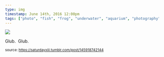 ```yaml
---
type: img
timestamp: June 14th, 2016 12:00pm
tags: ["photo", "fish", "frog", "underwater", "aquarium", "photography"]
---
```

<img src="https://saturdayxiii.github.io/media/145918742144.jpg"/>

Glub.  Glub.
 
      
      
  
<small>source: https://saturdayxiii.tumblr.com/post/145918742144</small>